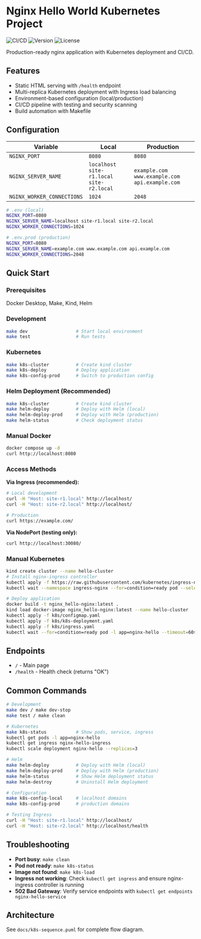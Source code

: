 # Nginx Hello World Kubernetes Project

![CI/CD](https://github.com/dionisvl/my.k8s_12factor_app/workflows/CI/badge.svg)
![Version](https://img.shields.io/badge/version-v1.0.2-blue)
![License](https://img.shields.io/badge/license-MIT-green)

Production-ready nginx application with Kubernetes deployment and CI/CD.

## Features

- Static HTML serving with `/health` endpoint
- Multi-replica Kubernetes deployment with Ingress load balancing
- Environment-based configuration (local/production)
- CI/CD pipeline with testing and security scanning
- Build automation with Makefile

## Configuration

| Variable                   | Local                            | Production                                    |
|----------------------------|----------------------------------|-----------------------------------------------|
| `NGINX_PORT`               | `8080`                           | `8080`                                        |
| `NGINX_SERVER_NAME`        | `localhost site-r1.local site-r2.local` | `example.com www.example.com api.example.com` |
| `NGINX_WORKER_CONNECTIONS` | `1024`                           | `2048`                                        |

```bash
# .env (local)
NGINX_PORT=8080
NGINX_SERVER_NAME=localhost site-r1.local site-r2.local
NGINX_WORKER_CONNECTIONS=1024

# .env.prod (production)  
NGINX_PORT=8080
NGINX_SERVER_NAME=example.com www.example.com api.example.com
NGINX_WORKER_CONNECTIONS=2048
```

## Quick Start

### Prerequisites
Docker Desktop, Make, Kind, Helm

### Development
```bash
make dev                  # Start local environment
make test                 # Run tests
```

### Kubernetes
```bash
make k8s-cluster          # Create kind cluster
make k8s-deploy           # Deploy application
make k8s-config-prod      # Switch to production config
```

### Helm Deployment (Recommended)
```bash
make k8s-cluster          # Create kind cluster
make helm-deploy          # Deploy with Helm (local)
make helm-deploy-prod     # Deploy with Helm (production)
make helm-status          # Check deployment status
```

### Manual Docker
```bash
docker compose up -d
curl http://localhost:8080
```

### Access Methods

**Via Ingress (recommended):**
```bash
# Local development
curl -H "Host: site-r1.local" http://localhost/
curl -H "Host: site-r2.local" http://localhost/

# Production  
curl https://example.com/
```

**Via NodePort (testing only):**
```bash
curl http://localhost:30080/
```

### Manual Kubernetes
```bash
kind create cluster --name hello-cluster
# Install nginx-ingress controller
kubectl apply -f https://raw.githubusercontent.com/kubernetes/ingress-nginx/main/deploy/static/provider/kind/deploy.yaml
kubectl wait --namespace ingress-nginx --for=condition=ready pod --selector=app.kubernetes.io/component=controller --timeout=120s

# Deploy application
docker build -t nginx_hello-nginx:latest .
kind load docker-image nginx_hello-nginx:latest --name hello-cluster
kubectl apply -f k8s/configmap.yaml
kubectl apply -f k8s/k8s-deployment.yaml
kubectl apply -f k8s/ingress.yaml
kubectl wait --for=condition=ready pod -l app=nginx-hello --timeout=60s
```

## Endpoints

- `/` - Main page
- `/health` - Health check (returns "OK")



## Common Commands

```bash
# Development
make dev / make dev-stop
make test / make clean

# Kubernetes  
make k8s-status           # Show pods, service, ingress
kubectl get pods -l app=nginx-hello
kubectl get ingress nginx-hello-ingress
kubectl scale deployment nginx-hello --replicas=3

# Helm
make helm-deploy          # Deploy with Helm (local)
make helm-deploy-prod     # Deploy with Helm (production)
make helm-status          # Show Helm deployment status
make helm-destroy         # Uninstall Helm deployment

# Configuration
make k8s-config-local     # localhost domains
make k8s-config-prod      # production domains

# Testing Ingress
curl -H "Host: site-r1.local" http://localhost/
curl -H "Host: site-r2.local" http://localhost/health
```

## Troubleshooting

- **Port busy**: `make clean`
- **Pod not ready**: `make k8s-status`  
- **Image not found**: `make k8s-load`
- **Ingress not working**: Check `kubectl get ingress` and ensure nginx-ingress controller is running
- **502 Bad Gateway**: Verify service endpoints with `kubectl get endpoints nginx-hello-service`

## Architecture

See `docs/k8s-sequence.puml` for complete flow diagram.

